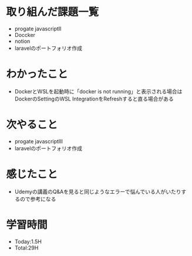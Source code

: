# 取り組んだ課題一覧
- progate javascriptII 
- Doccker
- notion
- laravelのポートフォリオ作成
# わかったこと
- DockerとWSLを起動時に「docker is not running」と表示される場合はDockerのSettingのWSL IntegrationをRefreshすると直る場合がある
# 次やること
- progate javascriptⅢ
- laravelのポートフォリオ作成
# 感じたこと
- Udemyの講義のQ&Aを見ると同じようなエラーで悩んでいる人がいたりするので参考になる
# 学習時間
- Today:1.5H
- Total:29H

